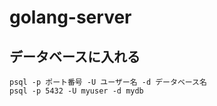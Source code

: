 # golang-server

## データベースに入れる

```
psql -p ポート番号 -U ユーザー名 -d データベース名
psql -p 5432 -U myuser -d mydb
```
